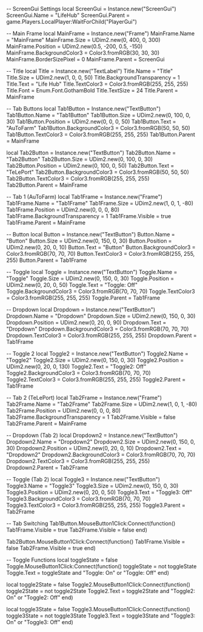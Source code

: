 -- ScreenGui Settings
local ScreenGui = Instance.new("ScreenGui")
ScreenGui.Name = "LifeHub"
ScreenGui.Parent = game.Players.LocalPlayer:WaitForChild("PlayerGui")

-- Main Frame
local MainFrame = Instance.new("Frame")
MainFrame.Name = "MainFrame"
MainFrame.Size = UDim2.new(0, 400, 0, 300)
MainFrame.Position = UDim2.new(0.5, -200, 0.5, -150)
MainFrame.BackgroundColor3 = Color3.fromRGB(30, 30, 30)
MainFrame.BorderSizePixel = 0
MainFrame.Parent = ScreenGui

-- Title
local Title = Instance.new("TextLabel")
Title.Name = "Title"
Title.Size = UDim2.new(1, 0, 0, 50)
Title.BackgroundTransparency = 1
Title.Text = "Life Hub"
Title.TextColor3 = Color3.fromRGB(255, 255, 255)
Title.Font = Enum.Font.GothamBold
Title.TextSize = 24
Title.Parent = MainFrame

-- Tab Buttons
local Tab1Button = Instance.new("TextButton")
Tab1Button.Name = "Tab1Button"
Tab1Button.Size = UDim2.new(0, 100, 0, 30)
Tab1Button.Position = UDim2.new(0, 0, 0, 50)
Tab1Button.Text = "AuToFarm"
Tab1Button.BackgroundColor3 = Color3.fromRGB(50, 50, 50)
Tab1Button.TextColor3 = Color3.fromRGB(255, 255, 255)
Tab1Button.Parent = MainFrame

local Tab2Button = Instance.new("TextButton")
Tab2Button.Name = "Tab2Button"
Tab2Button.Size = UDim2.new(0, 100, 0, 30)
Tab2Button.Position = UDim2.new(0, 100, 0, 50)
Tab2Button.Text = "TeLePort"
Tab2Button.BackgroundColor3 = Color3.fromRGB(50, 50, 50)
Tab2Button.TextColor3 = Color3.fromRGB(255, 255, 255)
Tab2Button.Parent = MainFrame

-- Tab 1 (AuToFarm)
local Tab1Frame = Instance.new("Frame")
Tab1Frame.Name = "Tab1Frame"
Tab1Frame.Size = UDim2.new(1, 0, 1, -80)
Tab1Frame.Position = UDim2.new(0, 0, 0, 80)
Tab1Frame.BackgroundTransparency = 1
Tab1Frame.Visible = true
Tab1Frame.Parent = MainFrame

-- Button
local Button = Instance.new("TextButton")
Button.Name = "Button"
Button.Size = UDim2.new(0, 150, 0, 30)
Button.Position = UDim2.new(0, 20, 0, 10)
Button.Text = "Button"
Button.BackgroundColor3 = Color3.fromRGB(70, 70, 70)
Button.TextColor3 = Color3.fromRGB(255, 255, 255)
Button.Parent = Tab1Frame

-- Toggle
local Toggle = Instance.new("TextButton")
Toggle.Name = "Toggle"
Toggle.Size = UDim2.new(0, 150, 0, 30)
Toggle.Position = UDim2.new(0, 20, 0, 50)
Toggle.Text = "Toggle: Off"
Toggle.BackgroundColor3 = Color3.fromRGB(70, 70, 70)
Toggle.TextColor3 = Color3.fromRGB(255, 255, 255)
Toggle.Parent = Tab1Frame

-- Dropdown
local Dropdown = Instance.new("TextButton")
Dropdown.Name = "Dropdown"
Dropdown.Size = UDim2.new(0, 150, 0, 30)
Dropdown.Position = UDim2.new(0, 20, 0, 90)
Dropdown.Text = "Dropdown"
Dropdown.BackgroundColor3 = Color3.fromRGB(70, 70, 70)
Dropdown.TextColor3 = Color3.fromRGB(255, 255, 255)
Dropdown.Parent = Tab1Frame

-- Toggle 2
local Toggle2 = Instance.new("TextButton")
Toggle2.Name = "Toggle2"
Toggle2.Size = UDim2.new(0, 150, 0, 30)
Toggle2.Position = UDim2.new(0, 20, 0, 130)
Toggle2.Text = "Toggle2: Off"
Toggle2.BackgroundColor3 = Color3.fromRGB(70, 70, 70)
Toggle2.TextColor3 = Color3.fromRGB(255, 255, 255)
Toggle2.Parent = Tab1Frame

-- Tab 2 (TeLePort)
local Tab2Frame = Instance.new("Frame")
Tab2Frame.Name = "Tab2Frame"
Tab2Frame.Size = UDim2.new(1, 0, 1, -80)
Tab2Frame.Position = UDim2.new(0, 0, 0, 80)
Tab2Frame.BackgroundTransparency = 1
Tab2Frame.Visible = false
Tab2Frame.Parent = MainFrame

-- Dropdown (Tab 2)
local Dropdown2 = Instance.new("TextButton")
Dropdown2.Name = "Dropdown2"
Dropdown2.Size = UDim2.new(0, 150, 0, 30)
Dropdown2.Position = UDim2.new(0, 20, 0, 10)
Dropdown2.Text = "Dropdown2"
Dropdown2.BackgroundColor3 = Color3.fromRGB(70, 70, 70)
Dropdown2.TextColor3 = Color3.fromRGB(255, 255, 255)
Dropdown2.Parent = Tab2Frame

-- Toggle (Tab 2)
local Toggle3 = Instance.new("TextButton")
Toggle3.Name = "Toggle3"
Toggle3.Size = UDim2.new(0, 150, 0, 30)
Toggle3.Position = UDim2.new(0, 20, 0, 50)
Toggle3.Text = "Toggle3: Off"
Toggle3.BackgroundColor3 = Color3.fromRGB(70, 70, 70)
Toggle3.TextColor3 = Color3.fromRGB(255, 255, 255)
Toggle3.Parent = Tab2Frame

-- Tab Switching
Tab1Button.MouseButton1Click:Connect(function()
    Tab1Frame.Visible = true
    Tab2Frame.Visible = false
end)

Tab2Button.MouseButton1Click:Connect(function()
    Tab1Frame.Visible = false
    Tab2Frame.Visible = true
end)

-- Toggle Functions
local toggleState = false
Toggle.MouseButton1Click:Connect(function()
    toggleState = not toggleState
    Toggle.Text = toggleState and "Toggle: On" or "Toggle: Off"
end)

local toggle2State = false
Toggle2.MouseButton1Click:Connect(function()
    toggle2State = not toggle2State
    Toggle2.Text = toggle2State and "Toggle2: On" or "Toggle2: Off"
end)

local toggle3State = false
Toggle3.MouseButton1Click:Connect(function()
    toggle3State = not toggle3State
    Toggle3.Text = toggle3State and "Toggle3: On" or "Toggle3: Off"
end)
